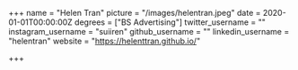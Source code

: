+++
name = "Helen Tran"
picture = "/images/helentran.jpeg"
date = 2020-01-01T00:00:00Z
degrees = ["BS Advertising"]
twitter_username = ""
instagram_username = "suiiren"
github_username = ""
linkedin_username = "helentran"
website = "https://helenttran.github.io/"

+++
